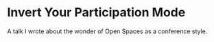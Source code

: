 # Invert Your Participation Mode
A talk I wrote about the wonder of Open Spaces as a conference style.

